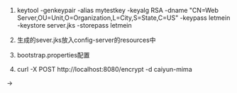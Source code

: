 1. keytool -genkeypair -alias mytestkey -keyalg RSA -dname "CN=Web Server,OU=Unit,O=Organization,L=City,S=State,C=US" -keypass letmein -keystore server.jks -storepass letmein

2. 生成的sever.jks放入config-server的resources中

3. bootstrap.properties配置

4. curl -X POST http://localhost:8080/encrypt -d caiyun-mima

->
